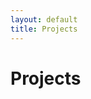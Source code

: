 ```yaml
---
layout: default
title: Projects
---
```


# Projects

<div class="projects-grid">
  <!-- Projects will be added here -->
</div> 